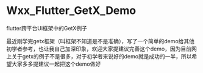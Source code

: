 # Wxx_Flutter_GetX_Demo
flutter跨平台Ui框架中的GetX例子


最近刚学完getx框架（叫框架不知道是不是准确），写了一个简单的demo给其他初学者参考，也让我自己加深印象，欢迎大家提建议完善这个demo，因为目前网上关于getx的例子不是很多，对于初学者来说好的demo就是成功的一半，所以希望大家多多提建议一起把这个demo做好